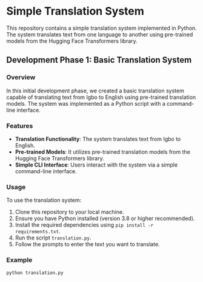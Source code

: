 # Simple Translation System

This repository contains a simple translation system implemented in Python. The system translates text from one language to another using pre-trained models from the Hugging Face Transformers library.

## Development Phase 1: Basic Translation System

### Overview

In this initial development phase, we created a basic translation system capable of translating text from Igbo to English using pre-trained translation models. The system was implemented as a Python script with a command-line interface.

### Features

- **Translation Functionality**: The system translates text from Igbo to English.
- **Pre-trained Models**: It utilizes pre-trained translation models from the Hugging Face Transformers library.
- **Simple CLI Interface**: Users interact with the system via a simple command-line interface.

### Usage

To use the translation system:

1. Clone this repository to your local machine.
2. Ensure you have Python installed (version 3.8 or higher recommended).
3. Install the required dependencies using `pip install -r requirements.txt`.
4. Run the script `translation.py`.
5. Follow the prompts to enter the text you want to translate.

### Example

```bash
python translation.py
